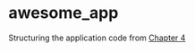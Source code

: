 # awesome_app

Structuring the application code from [Chapter 4](https://github.com/sarmadparvez/flutter-tutorial/tree/chapter_4)
